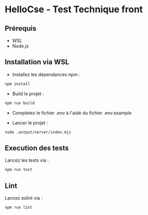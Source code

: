# HelloCse - Test Technique front

## Prérequis

- WSL
- Node.js

## Installation via WSL

- Installez les dépendances npm :
````bash
npm install
````

- Build le projet :
````bash
npm run build
````

- Completez le fichier .env à l'aide du fichier .env.example

- Lancer le projet :
````bash
node .output/server/index.mjs
````

## Execution des tests

Lancez les tests via :

````bash
npm run test
````

## Lint

Lancez eslint via :

````bash
npm run lint
````